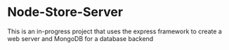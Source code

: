 # Node-Store-Server

This is an in-progress project that uses the express framework to create a web server and MongoDB for a database backend
